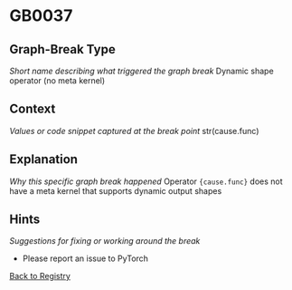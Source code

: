 # GB0037

## Graph-Break Type
*Short name describing what triggered the graph break*
Dynamic shape operator (no meta kernel)

## Context
*Values or code snippet captured at the break point*
str(cause.func)

## Explanation
*Why this specific graph break happened*
Operator `{cause.func}` does not have a meta kernel that supports dynamic output shapes

## Hints
*Suggestions for fixing or working around the break*
- Please report an issue to PyTorch



[Back to Registry](../index.md)
